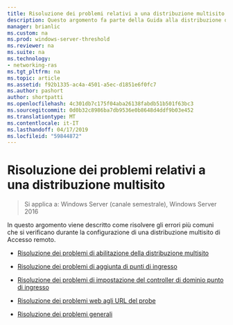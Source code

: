 ```yaml
---
title: Risoluzione dei problemi relativi a una distribuzione multisito
description: Questo argomento fa parte della Guida alla distribuzione di più server di accesso remoto in una distribuzione multisito di Windows Server 2016.
manager: brianlic
ms.custom: na
ms.prod: windows-server-threshold
ms.reviewer: na
ms.suite: na
ms.technology:
- networking-ras
ms.tgt_pltfrm: na
ms.topic: article
ms.assetid: f92b1335-ac4a-4501-a5ec-d1851e6f0fc7
ms.author: pashort
author: shortpatti
ms.openlocfilehash: 4c301db7c175f04aba26138fabdb51b501f63bc3
ms.sourcegitcommit: 0d0b32c8986ba7db9536e0b8648d4ddf9b03e452
ms.translationtype: MT
ms.contentlocale: it-IT
ms.lasthandoff: 04/17/2019
ms.locfileid: "59844872"
---
```

# <a name="troubleshoot-a-multisite-deployment"></a>Risoluzione dei problemi relativi a una distribuzione multisito

>Si applica a: Windows Server (canale semestrale), Windows Server 2016

In questo argomento viene descritto come risolvere gli errori più comuni che si verificano durante la configurazione di una distribuzione multisito di Accesso remoto.   
  
-   [Risoluzione dei problemi di abilitazione della distribuzione multisito](Troubleshooting-Enabling-Multisite.md)  
  
-   [Risoluzione dei problemi di aggiunta di punti di ingresso](Troubleshooting-Adding-Entry-Points.md)  
  
-   [Risoluzione dei problemi di impostazione del controller di dominio punto di ingresso](Troubleshooting-Setting-the-Entry-Point-Domain-Controller.md)  
  
-   [Risoluzione dei problemi web agli URL del probe](Troubleshooting-Web-Probe-URLs.md)  
  
-   [Risoluzione dei problemi generali](Troubleshooting-General-Issues.md)  
  


